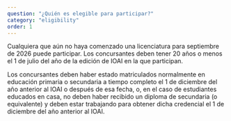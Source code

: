 ```yaml
---
question: "¿Quién es elegible para participar?"
category: "eligibility"
order: 1
---
```


Cualquiera que aún no haya comenzado una licenciatura para septiembre de 2026 puede participar. Los concursantes deben tener 20 años o menos el 1 de julio del año de la edición de IOAI en la que participan.

Los concursantes deben haber estado matriculados normalmente en educación primaria o secundaria a tiempo completo el 1 de diciembre del año anterior al IOAI o después de esa fecha, o, en el caso de estudiantes educados en casa, no deben haber recibido un diploma de secundaria (o equivalente) y deben estar trabajando para obtener dicha credencial el 1 de diciembre del año anterior al IOAI.